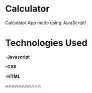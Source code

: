 # Calculator
Calculator App made using JavaScript!

# Technologies Used
**-Javascript**

**-CSS**

**-HTML**


:fire::fire::fire::fire::fire::fire::fire::fire::fire::fire::fire:

